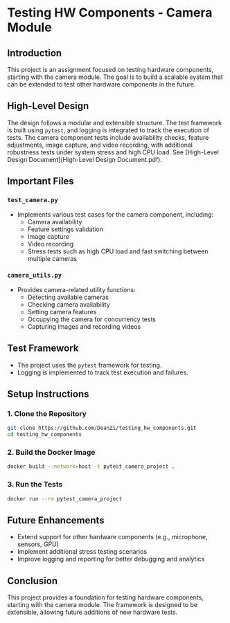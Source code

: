 # Testing HW Components - Camera Module

## Introduction
This project is an assignment focused on testing hardware components, starting with the camera module. The goal is to build a scalable system that can be extended to test other hardware components in the future.

## High-Level Design
The design follows a modular and extensible structure. The test framework is built using `pytest`, and logging is integrated to track the execution of tests. The camera component tests include availability checks, feature adjustments, image capture, and video recording, with additional robustness tests under system stress and high CPU load.
See [High-Level Design Document](High-Level Design Document.pdf).

## Important Files

### `test_camera.py`
- Implements various test cases for the camera component, including:
  - Camera availability
  - Feature settings validation
  - Image capture
  - Video recording
  - Stress tests such as high CPU load and fast switching between multiple cameras
  
### `camera_utils.py`
- Provides camera-related utility functions:
  - Detecting available cameras
  - Checking camera availability
  - Setting camera features
  - Occupying the camera for concurrency tests
  - Capturing images and recording videos

## Test Framework
- The project uses the `pytest` framework for testing.
- Logging is implemented to track test execution and failures.

## Setup Instructions

### 1. Clone the Repository
```bash
git clone https://github.com/DeanZi/testing_hw_components.git
cd testing_hw_components
```

### 2. Build the Docker Image
```bash
docker build --network=host -t pytest_camera_project .
```

### 3. Run the Tests
```bash
docker run --rm pytest_camera_project
```

## Future Enhancements
- Extend support for other hardware components (e.g., microphone, sensors, GPU)
- Implement additional stress testing scenarios
- Improve logging and reporting for better debugging and analytics

## Conclusion
This project provides a foundation for testing hardware components, starting with the camera module. The framework is designed to be extensible, allowing future additions of new hardware tests.

